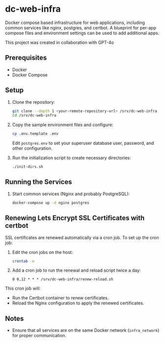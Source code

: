 # dc-web-infra

Docker compose based infrastructure for web applications, including common services like nginx, postgres, and certbot. A blueprint for per-app compose files and environment settings can be used to add additional apps.

This project was created in collaboration with GPT-4o

## Prerequisites

- Docker
- Docker Compose

## Setup

1. Clone the repository:

   ```sh
   git clone --depth 1 <your-remote-repository-url> /srv/dc-web-infra
   cd /srv/dc-web-infra
   ```

2. Copy the sample environment files and configure:

   ```sh
   cp .env.template .env
   ```

   Edit `postgres.env` to set your superuser database user, password, and other configuration.

3. Run the initialization script to create necessary directories:

   ```sh
   ./init-dirs.sh
   ```

## Running the Services

1. Start common services (Nginx and probably PostgreSQL):

   ```sh
   docker-compose up -d nginx postgres
   ```

## Renewing Lets Encrypt SSL Certificates with certbot

SSL certificates are renewed automatically via a cron job. To set up the cron job:

1. Edit the cron jobs on the host:

   ```sh
   crontab -e
   ```

2. Add a cron job to run the renewal and reload script twice a day:

   ```cron
   0 0,12 * * * /srv/dc-web-infra/renew-reload.sh
   ```

This cron job will:

- Run the Certbot container to renew certificates.
- Reload the Nginx configuration to apply the renewed certificates.

## Notes

- Ensure that all services are on the same Docker network (`infra_network`) for proper communication.
